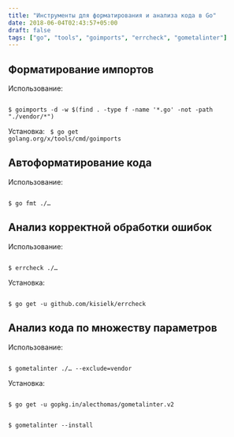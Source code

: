 ```yaml
---
title: "Инструменты для форматирования и анализа кода в Go"
date: 2018-06-04T02:43:57+05:00
draft: false
tags: ["go", "tools", "goimports", "errcheck", "gometalinter"]
---
```



## Форматирование импортов

Использование:

<code class="hljs haskell">
$ goimports -d -w $(find . -type f -name '*.go' -not -path "./vendor/*")
</code>

Установка:
<code class="hljs haskell">
$ go get golang.org/x/tools/cmd/goimports
</code>

## Автоформатирование кода

Использование:

<code class="hljs haskell">
$ go fmt ./…
</code>

## Анализ корректной обработки ошибок

Использование:

<code class="hljs haskell">
$ errcheck ./…
</code>

Установка:

<code class="hljs haskell">
$ go get -u github.com/kisielk/errcheck
</code>

## Анализ кода по множеству параметров

Использование:

<code class="hljs haskell">
$ gometalinter ./… --exclude=vendor
</code>

Установка:

<code class="hljs haskell">
$ go get -u gopkg.in/alecthomas/gometalinter.v2
<br/>
$ gometalinter --install
</code>

